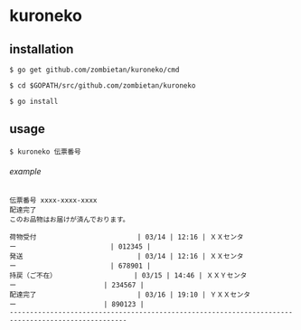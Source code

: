 # kuroneko

## installation
`$ go get github.com/zombietan/kuroneko/cmd`  

`$ cd $GOPATH/src/github.com/zombietan/kuroneko`  

`$ go install`  

## usage
`$ kuroneko 伝票番号`  
###### example
```
伝票番号 xxxx-xxxx-xxxx
配達完了
このお品物はお届けが済んでおります。

荷物受付　　　　　　　　　　　　　　　| 03/14 | 12:16 | ＸＸセンター　　　　　　　　　　　　　　| 012345 |
発送　　　　　　　　　　　　　　　　　| 03/14 | 12:16 | ＸＸセンター　　　　　　　　　　　　　　| 678901 |
持戻（ご不在）　　　　　　　　　　　　| 03/15 | 14:46 | ＸＸＹセンター　　　　　　　　　　　　　| 234567 |
配達完了　　　　　　　　　　　　　　　| 03/16 | 19:10 | ＹＸＸセンター　　　　　　　　　　　　　| 890123 |
---------------------------------------------------------------------------------------------------
```
